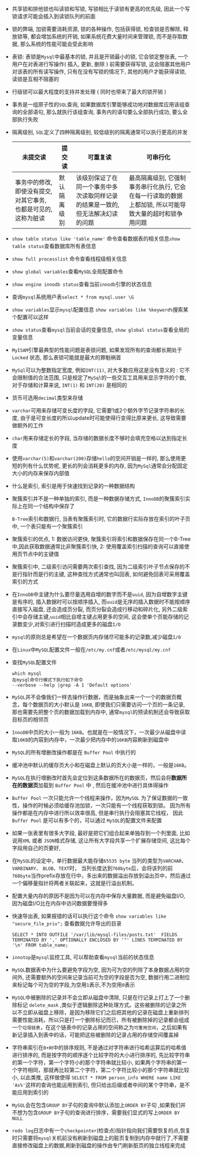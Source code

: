 - 共享锁和排他锁也叫读锁和写锁, 写锁相比于读锁有更高的优先级, 因此一个写锁请求可能会插入到读锁队列的前面

- 锁的弊端, 加锁需要消耗资源, 锁的各种操作, 包括获得锁, 检查锁是否解除, 释放锁等, 都会增加系统的开销, 如果系统花费大量时间来管理锁, 而不是存取数据, 那么系统的性能可能会受此影响

- 表锁: 表锁是`Mysql`中最基本的锁, 并且是开销最小的锁, 它会锁定整张表, 一个用户在对表进行写操作( 插入, 更新, 删除 ) 前需要获得写锁, 这会阻塞其他用户对该表的所有读写操作, 只有在没有写锁的情况下, 其他的用户才能获得读锁, 读锁是互相不阻塞的

- 行级锁可以最大程度的支持并发处理 ( 同时也带来了最大的锁开销 )

- 事务是一组原子性的`SQL`查询, 如果数据库引擎能够成功地对数据库应用该组查询的全部语句, 那么就执行该组查询, 事务内的语句要么全部执行成功, 要么全部执行失败

- 隔离级别, `SQL`定义了四种隔离级别, 较低级别的隔离通常可以执行更高的并发

  | 未提交读                                                     | 提交读       | 可重复读                                                     | 可串行化                                                     |
  | ------------------------------------------------------------ | ------------ | ------------------------------------------------------------ | ------------------------------------------------------------ |
  | 事务中的修改, 即使没有提交,对其它事务, 也都是可见的, 这称为脏读 | 默认隔离级别 | 该级别保证了在同一个事务中多次读取同样记录的结果是一致的, 但无法解决幻读的问题 | 最高隔离级别, 它强制事务串行化执行, 它会在每一行读取的数据上都加锁, 所以可能导致大量的超时和锁争用问题 |

- `show table status like 'table_name'` 命令查看数据表的相关信息`show table status`查看数据库所有表信息

- `show full processlist` 命令查看线程级相关信息

- `show global variables`查看`MySQL`全局配置命令

- `show engine innodb status`查看当前`innodb`引擎的状态信息 

- 查询`mysql`系统用户表`select * from mysql.user \G`

- `show variables`显示`mysql`配置信息 `show variables like %keyword%`搜索某个配置可以这样 

- `show status`查看`mysql`当前会话的变量信息, `show global status`查看全局的变量信息

- `MyISAM`引擎最典型的性能问题是表锁问题, 如果发现所有的查询都长期处于 `Locked` 状态, 那么表锁可能就是最大的罪魁祸首

- `MySql`可以为整数指定宽度, 例如`INT(11)`, 对大多数应用这是没有意义的 : 它不会限制值的合法范围, 只是规定了`MySql`的一些交互工具用来显示字符的个数, 对于存储和计算来说, `INT(1)` 和 `INT(20)` 是相同的

- 货币可选用`decimal`类型来存储

- `varchar`可用来存储可变长度的字段, 它需要1或2个额外字节记录字符串的长度, 由于是可变长度的所以update时可能使得行变得比原来更长, 这导致需要做额外的工作

- `char`用来存储定长的字段, 当存储的数据长度不够时会填充空格以达到指定长度

- 使用`varchar(5)`和`varchar(200)`存储`hello`的空间开销是一样的, 那么使用更短的列有什么优势呢, 更长的列会消耗更多的内存, 因为`MySql`通常会分配固定大小的内存来保存内部值

- 什么是索引, 索引是用于快速找到记录的一种数据结构

- 聚簇索引并不是一种单独的索引, 而是一种数据存储方式, `InnoDB`的聚簇索引实际上在同一个结构中保存了

  `B-Tree`索引和数据行, 当表有聚簇索引时, 它的数据行实际存放在索引的叶子页中, 一个表只能有一个聚簇索引
  
- 聚簇索引的优点, 1: 数据访问更快, 聚簇索引将索引和数据保存在同一个B-Tree中,因此获取数据通常比非聚簇索引快, 2: 使用覆盖索引扫描的查询可以直接使用页节点中的主键值

- 聚簇索引中, 二级索引访问需要两次索引查找,  因为二级索引叶子节点保存的不是行指针而是行的主键, 这种查找方式通常也叫回表, 如何避免回表可采用覆盖索引的方式

- 在`InnoDB`中主键为什么要尽量选用自增的数字而不是`uuid`, 因为自增数字主键是有序的, 插入数据时可以按顺序插入, 而`uuid`是无序的插入数据时不能按顺序直接写入磁盘, 还会造成页分裂, 而页分裂会造成行移动和碎片化, 另外二级索引中会存储主键,`uuid`相比自增主键占用更多的空间, 这会使单个页能存储的记录数变少,对索引进行扫描时造成更多的磁盘`I/O`

- `mysql`的原则总是希望在一个数据页内存储尽可能多的记录数,减少磁盘`I/O`

- 在`Linux`中`MySQL`配置文件一般在`/etc/my.cnf`或者`/etc/mysql/my.cnf`

- 查找`MySQL`配置文件

  ```
  which mysql
  在mysql命令行模式下执行如下命令
  --verbose --help |grep -A 1 'Default options'
  ```


- `MySQL`并不会像我们一样去操作行数据，而是抽象出来一个一个的数据页概念，每个数据页的大小默认是 `16KB`,  即使我们只需要访问一个页的一条记录,  那也需要先把整个页的数据加载到内存中, 通常`mysql`的预读机制还会导致获取目标页的相邻页

-  `InnoDB`中页的大小一般为 `16KB`。也就是在一般情况下，一次最少从磁盘中读取`16KB`的内容到内存中，一次最少把内存中的`16KB`内容刷新到磁盘中 

- `MySQL`的所有增删改操作都是在 `Buffer Pool` 中执行的 

- 缓冲池中默认的缓存页大小和在磁盘上默认的页大小是一样的，一般是`16KB`。 

- `MySQL`在执行增删改时首先会定位到这条数据所在的数据页，然后会将**数据所在的数据页**加载到 `Buffer Pool` 中 , 然后在缓冲池中进行具体得操作

- `Buffer Pool` 一次只能允许一个线程来操作，因为`MySQL` 为了保证数据的一致性，操作的时候必须给缓存池加锁，一次只能有一个线程获取到锁。 因为所有操作都是在内存中进行所以效率很高,  但是串行执行会阻塞其它线程， 因此`Buffer Pool` 是可以有多个的，可以通过 `MySQL`的配置文件来配置

- 如果一张表里有很多大字段, 最好是把它们组合起来单独存到一个列里面, 比如说用`XML` 或者 `JSON`格式存储, 这让所有大字段共享一个扩展存储空间, 这比每个字段用自己的页要好,

- 在`MySQL`的设定中，单行数据最大能存储`65535 byte`  当列的类型为`VARCHAR`、 `VARBINARY`、 `BLOB`、`TEXT`时， 当列长度达到`768byte`后，会将该列的前`768byte`当作prefix存放在行中，多出来的数据溢出存放到溢出页中，然后通过一个偏移量指针将两者关联起来，这就是行溢出机制。  

- 配置大量内存的原因不是因为可以在内存中保存大量数据, 而是避免磁盘I/O, 因为磁盘I/O比在内存中访问数据要慢得多

- 快速导出表, 如果报错的话可以执行这个命令 `show variables like "secure_file_priv";`  查看数据允许导出的目录

  ```
  SELECT * INTO OUTFILE '/var/lib/mysql-files/posts.txt'  FIELDS TERMINATED BY ',' OPTIONALLY ENCLOSED BY '"' LINES TERMINATED BY '\n' FROM table_name;
  ```

- `innotop`是`mysql`监控工具, 可以帮助查看`mysql`当前的状态信息

- `MySQL`数据表中为什么要避免字段为空, 因为可为空的列除了本身数据占用的空间外, 还需要额外的空间来记录当前可为空的字段是否为空, 数据行用二进制位来标记每个可为空的字段,为空用`1`表示,不为空用`0`表示

- `MySQL`中被删除的记录并不会立即从磁盘中清除, 只是在行记录上打上了一个删除标记 `delete_mask` ,类似于逻辑删除这种处理方式。这些被删除的记录之所以不立即从磁盘上移除，是因为移除它们之后把其他的记录在磁盘上重新排列需要性能消耗，所以只是打一个删除标记而已，所有被删除掉的记录都会组成一个`垃圾链表`，在这个链表中的记录占用的空间称之为`可重用空间`，之后如果有新记录插入到表中的话，可能把这些被删除的记录占用的存储空间覆盖掉

- 字符串索引在`B+树`中的排序规则, 不是通过对字符串进行哈希运算后的哈希值进行排序的, 而是按字符的顺序逐个比较字符的大小进行排序的,  先比较字符串的第一个字符，第一个字符小的那个字符串就比较小, 如果两个字符串的第一个字符相同，那就再比较第二个字符，第二个字符比较小的那个字符串就比较小, 以此类推, 这样做使得 `SELECT * FROM person_info WHERE name LIKE 'As%'`这样的查询也能运用到索引,  但只给出后缀或者中间的某个字符串，是不能应用到索引的

- `MySQL`会在包含`GROUP BY`子句的查询中默认添加上`ORDER BY`子句 ,如果我们并不想为包含`GROUP BY`子句的查询进行排序，需要我们显式的写上`ORDER BY NULL` 

-  `redo log`日志中有一个`checkpointer`(检查点)指针指向我们需要恢复的点,恢复时只需要将`mysql`关机前没有刷新到磁盘上的脏页复制到内存中就行了,不需要直接修改磁盘上的数据,刷新到磁盘的操作由专门刷新脏页的独立线程来完成
